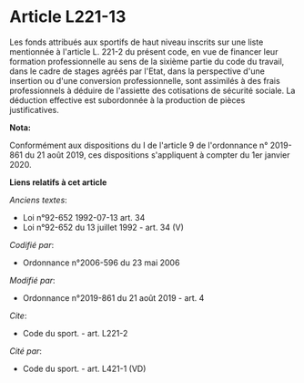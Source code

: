 # Article L221-13

Les fonds attribués aux sportifs de haut niveau inscrits sur une liste mentionnée à l'article L. 221-2 du présent code, en
vue de financer leur formation professionnelle au sens de la sixième partie du code du travail, dans le cadre de stages
agréés par l'Etat, dans la perspective d'une insertion ou d'une conversion professionnelle, sont assimilés à des frais
professionnels à déduire de l'assiette des cotisations de sécurité sociale. La déduction effective est subordonnée à la
production de pièces justificatives.

**Nota:**

Conformément aux dispositions du I de l'article 9 de l'ordonnance n° 2019-861 du 21 août 2019, ces dispositions s'appliquent
à compter du 1er janvier 2020.

**Liens relatifs à cet article**

_Anciens textes_:

  - Loi n°92-652 1992-07-13 art. 34
  - Loi n°92-652 du 13 juillet 1992 - art. 34 (V)

_Codifié par_:

  - Ordonnance n°2006-596 du 23 mai 2006

_Modifié par_:

  - Ordonnance n°2019-861 du 21 août 2019 - art. 4

_Cite_:

  - Code du sport. - art. L221-2

_Cité par_:

  - Code du sport. - art. L421-1 (VD)
